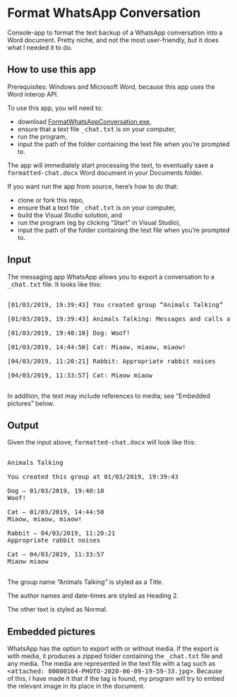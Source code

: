 # Format WhatsApp Conversation
Console-app to format the text backup of a WhatsApp conversation into a Word document.
Pretty niche, and not the most user-friendly, but it does what I needed it to do.

## How to use this app
Prerequisites: Windows and Microsoft Word, because this app uses the Word interop API.

To use this app, you will need to: 
* download [FormatWhatsAppConversation.exe](https://github.com/DuncanRitchie/FormatWhatsAppConversation/blob/main/FormatWhatsAppConversation/bin/Release/FormatWhatsAppConversation.exe),
* ensure that a text file <kbd>_chat.txt</kbd> is on your computer,
* run the program,
* input the path of the folder containing the text file when you’re prompted to.

The app will immediately start processing the text, to eventually save a <kbd>formatted-chat.docx</kbd> Word document in your Documents folder.

If you want run the app from source, here’s how to do that:
* clone or fork this repo,
* ensure that a text file <kbd>_chat.txt</kbd> is on your computer,
* build the Visual Studio solution, and 
* run the program (eg by clicking “Start” in Visual Studio),
* input the path of the folder containing the text file when you’re prompted to.

## Input
The messaging app WhatsApp allows you to export a conversation to a <kbd>_chat.txt</kbd> file. It looks like this:

<pre>

[01/03/2019, 19:39:43] ‎You created group “Animals Talking”

[01/03/2019, 19:39:43] Animals Talking: ‎Messages and calls are end-to-end encrypted. No one outside of this chat, not even WhatsApp, can read or listen to them.

[01/03/2019, 19:40:10] Dog: Woof!

[01/03/2019, 14:44:50] Cat: Miaow, miaow, miaow!

[04/03/2019, 11:20:21] Rabbit: Appropriate rabbit noises

[04/03/2019, 11:33:57] Cat: Miaow miaow

</pre>

In addition, the text may include references to media; see “Embedded pictures” below.

## Output
Given the input above, <kbd>formatted-chat.docx</kbd> will look like this:

<pre>

Animals Talking

You created this group at 01/03/2019, 19:39:43

Dog — 01/03/2019, 19:40:10
Woof!

Cat — 01/03/2019, 14:44:50
Miaow, miaow, miaow!

Rabbit — 04/03/2019, 11:20:21
Appropriate rabbit noises

Cat — 04/03/2019, 11:33:57
Miaow miaow

</pre>

The group name “Animals Talking” is styled as a Title.

The author names and date-times are styled as Heading 2.

The other text is styled as Normal.

## Embedded pictures
WhatsApp has the option to export with or without media. If the export is with media, it produces a zipped folder containing the <kbd>_chat.txt</kbd> file and any media. The media are represented in the text file with a tag such as <kbd><attached: 00000164-PHOTO-2020-06-09-19-59-33.jpg></kbd>. Because of this, I have made it that if the tag is found, my program will try to embed the relevant image in its place in the document.
  
